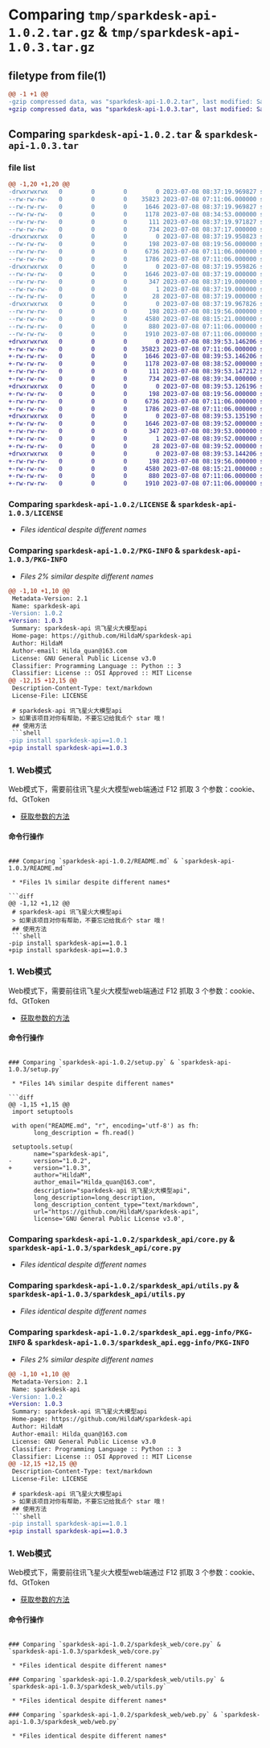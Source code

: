 # Comparing `tmp/sparkdesk-api-1.0.2.tar.gz` & `tmp/sparkdesk-api-1.0.3.tar.gz`

## filetype from file(1)

```diff
@@ -1 +1 @@
-gzip compressed data, was "sparkdesk-api-1.0.2.tar", last modified: Sat Jul  8 08:37:19 2023, max compression
+gzip compressed data, was "sparkdesk-api-1.0.3.tar", last modified: Sat Jul  8 08:39:53 2023, max compression
```

## Comparing `sparkdesk-api-1.0.2.tar` & `sparkdesk-api-1.0.3.tar`

### file list

```diff
@@ -1,20 +1,20 @@
-drwxrwxrwx   0        0        0        0 2023-07-08 08:37:19.969827 sparkdesk-api-1.0.2/
--rw-rw-rw-   0        0        0    35823 2023-07-08 07:11:06.000000 sparkdesk-api-1.0.2/LICENSE
--rw-rw-rw-   0        0        0     1646 2023-07-08 08:37:19.969827 sparkdesk-api-1.0.2/PKG-INFO
--rw-rw-rw-   0        0        0     1178 2023-07-08 08:34:53.000000 sparkdesk-api-1.0.2/README.md
--rw-rw-rw-   0        0        0      111 2023-07-08 08:37:19.971827 sparkdesk-api-1.0.2/setup.cfg
--rw-rw-rw-   0        0        0      734 2023-07-08 08:37:17.000000 sparkdesk-api-1.0.2/setup.py
-drwxrwxrwx   0        0        0        0 2023-07-08 08:37:19.950823 sparkdesk-api-1.0.2/sparkdesk_api/
--rw-rw-rw-   0        0        0      198 2023-07-08 08:19:56.000000 sparkdesk-api-1.0.2/sparkdesk_api/__init__.py
--rw-rw-rw-   0        0        0     6736 2023-07-08 07:11:06.000000 sparkdesk-api-1.0.2/sparkdesk_api/core.py
--rw-rw-rw-   0        0        0     1786 2023-07-08 07:11:06.000000 sparkdesk-api-1.0.2/sparkdesk_api/utils.py
-drwxrwxrwx   0        0        0        0 2023-07-08 08:37:19.959826 sparkdesk-api-1.0.2/sparkdesk_api.egg-info/
--rw-rw-rw-   0        0        0     1646 2023-07-08 08:37:19.000000 sparkdesk-api-1.0.2/sparkdesk_api.egg-info/PKG-INFO
--rw-rw-rw-   0        0        0      347 2023-07-08 08:37:19.000000 sparkdesk-api-1.0.2/sparkdesk_api.egg-info/SOURCES.txt
--rw-rw-rw-   0        0        0        1 2023-07-08 08:37:19.000000 sparkdesk-api-1.0.2/sparkdesk_api.egg-info/dependency_links.txt
--rw-rw-rw-   0        0        0       28 2023-07-08 08:37:19.000000 sparkdesk-api-1.0.2/sparkdesk_api.egg-info/top_level.txt
-drwxrwxrwx   0        0        0        0 2023-07-08 08:37:19.967826 sparkdesk-api-1.0.2/sparkdesk_web/
--rw-rw-rw-   0        0        0      198 2023-07-08 08:19:56.000000 sparkdesk-api-1.0.2/sparkdesk_web/__init__.py
--rw-rw-rw-   0        0        0     4580 2023-07-08 08:15:21.000000 sparkdesk-api-1.0.2/sparkdesk_web/core.py
--rw-rw-rw-   0        0        0      880 2023-07-08 07:11:06.000000 sparkdesk-api-1.0.2/sparkdesk_web/utils.py
--rw-rw-rw-   0        0        0     1910 2023-07-08 07:11:06.000000 sparkdesk-api-1.0.2/sparkdesk_web/web.py
+drwxrwxrwx   0        0        0        0 2023-07-08 08:39:53.146206 sparkdesk-api-1.0.3/
+-rw-rw-rw-   0        0        0    35823 2023-07-08 07:11:06.000000 sparkdesk-api-1.0.3/LICENSE
+-rw-rw-rw-   0        0        0     1646 2023-07-08 08:39:53.146206 sparkdesk-api-1.0.3/PKG-INFO
+-rw-rw-rw-   0        0        0     1178 2023-07-08 08:38:52.000000 sparkdesk-api-1.0.3/README.md
+-rw-rw-rw-   0        0        0      111 2023-07-08 08:39:53.147212 sparkdesk-api-1.0.3/setup.cfg
+-rw-rw-rw-   0        0        0      734 2023-07-08 08:39:34.000000 sparkdesk-api-1.0.3/setup.py
+drwxrwxrwx   0        0        0        0 2023-07-08 08:39:53.126196 sparkdesk-api-1.0.3/sparkdesk_api/
+-rw-rw-rw-   0        0        0      198 2023-07-08 08:19:56.000000 sparkdesk-api-1.0.3/sparkdesk_api/__init__.py
+-rw-rw-rw-   0        0        0     6736 2023-07-08 07:11:06.000000 sparkdesk-api-1.0.3/sparkdesk_api/core.py
+-rw-rw-rw-   0        0        0     1786 2023-07-08 07:11:06.000000 sparkdesk-api-1.0.3/sparkdesk_api/utils.py
+drwxrwxrwx   0        0        0        0 2023-07-08 08:39:53.135190 sparkdesk-api-1.0.3/sparkdesk_api.egg-info/
+-rw-rw-rw-   0        0        0     1646 2023-07-08 08:39:52.000000 sparkdesk-api-1.0.3/sparkdesk_api.egg-info/PKG-INFO
+-rw-rw-rw-   0        0        0      347 2023-07-08 08:39:53.000000 sparkdesk-api-1.0.3/sparkdesk_api.egg-info/SOURCES.txt
+-rw-rw-rw-   0        0        0        1 2023-07-08 08:39:52.000000 sparkdesk-api-1.0.3/sparkdesk_api.egg-info/dependency_links.txt
+-rw-rw-rw-   0        0        0       28 2023-07-08 08:39:52.000000 sparkdesk-api-1.0.3/sparkdesk_api.egg-info/top_level.txt
+drwxrwxrwx   0        0        0        0 2023-07-08 08:39:53.144206 sparkdesk-api-1.0.3/sparkdesk_web/
+-rw-rw-rw-   0        0        0      198 2023-07-08 08:19:56.000000 sparkdesk-api-1.0.3/sparkdesk_web/__init__.py
+-rw-rw-rw-   0        0        0     4580 2023-07-08 08:15:21.000000 sparkdesk-api-1.0.3/sparkdesk_web/core.py
+-rw-rw-rw-   0        0        0      880 2023-07-08 07:11:06.000000 sparkdesk-api-1.0.3/sparkdesk_web/utils.py
+-rw-rw-rw-   0        0        0     1910 2023-07-08 07:11:06.000000 sparkdesk-api-1.0.3/sparkdesk_web/web.py
```

### Comparing `sparkdesk-api-1.0.2/LICENSE` & `sparkdesk-api-1.0.3/LICENSE`

 * *Files identical despite different names*

### Comparing `sparkdesk-api-1.0.2/PKG-INFO` & `sparkdesk-api-1.0.3/PKG-INFO`

 * *Files 2% similar despite different names*

```diff
@@ -1,10 +1,10 @@
 Metadata-Version: 2.1
 Name: sparkdesk-api
-Version: 1.0.2
+Version: 1.0.3
 Summary: sparkdesk-api 讯飞星火大模型api
 Home-page: https://github.com/HildaM/sparkdesk-api
 Author: HildaM
 Author-email: Hilda_quan@163.com
 License: GNU General Public License v3.0
 Classifier: Programming Language :: Python :: 3
 Classifier: License :: OSI Approved :: MIT License
@@ -12,15 +12,15 @@
 Description-Content-Type: text/markdown
 License-File: LICENSE
 
 # sparkdesk-api 讯飞星火大模型api
 > 如果该项目对你有帮助，不要忘记给我点个 star 哦！
 ## 使用方法
 ```shell
-pip install sparkdesk-api==1.0.1
+pip install sparkdesk-api==1.0.3
 ```
 
 ### 1. Web模式
 Web模式下，需要前往讯飞星火大模型web端通过 F12 抓取 3 个参数：cookie、fd、GtToken
 - [获取参数的方法](https://github.com/HildaM/sparkdesk-api/tree/main/docs)
 
 #### 命令行操作
```

### Comparing `sparkdesk-api-1.0.2/README.md` & `sparkdesk-api-1.0.3/README.md`

 * *Files 1% similar despite different names*

```diff
@@ -1,12 +1,12 @@
 # sparkdesk-api 讯飞星火大模型api
 > 如果该项目对你有帮助，不要忘记给我点个 star 哦！
 ## 使用方法
 ```shell
-pip install sparkdesk-api==1.0.1
+pip install sparkdesk-api==1.0.3
 ```
 
 ### 1. Web模式
 Web模式下，需要前往讯飞星火大模型web端通过 F12 抓取 3 个参数：cookie、fd、GtToken
 - [获取参数的方法](https://github.com/HildaM/sparkdesk-api/tree/main/docs)
 
 #### 命令行操作
```

### Comparing `sparkdesk-api-1.0.2/setup.py` & `sparkdesk-api-1.0.3/setup.py`

 * *Files 14% similar despite different names*

```diff
@@ -1,15 +1,15 @@
 import setuptools
 
 with open("README.md", "r", encoding='utf-8') as fh:
       long_description = fh.read()
 
 setuptools.setup(
       name="sparkdesk-api",
-      version="1.0.2",
+      version="1.0.3",
       author="HildaM",
       author_email="Hilda_quan@163.com",
       description="sparkdesk-api 讯飞星火大模型api",
       long_description=long_description,
       long_description_content_type="text/markdown",
       url="https://github.com/HildaM/sparkdesk-api",
       license='GNU General Public License v3.0',
```

### Comparing `sparkdesk-api-1.0.2/sparkdesk_api/core.py` & `sparkdesk-api-1.0.3/sparkdesk_api/core.py`

 * *Files identical despite different names*

### Comparing `sparkdesk-api-1.0.2/sparkdesk_api/utils.py` & `sparkdesk-api-1.0.3/sparkdesk_api/utils.py`

 * *Files identical despite different names*

### Comparing `sparkdesk-api-1.0.2/sparkdesk_api.egg-info/PKG-INFO` & `sparkdesk-api-1.0.3/sparkdesk_api.egg-info/PKG-INFO`

 * *Files 2% similar despite different names*

```diff
@@ -1,10 +1,10 @@
 Metadata-Version: 2.1
 Name: sparkdesk-api
-Version: 1.0.2
+Version: 1.0.3
 Summary: sparkdesk-api 讯飞星火大模型api
 Home-page: https://github.com/HildaM/sparkdesk-api
 Author: HildaM
 Author-email: Hilda_quan@163.com
 License: GNU General Public License v3.0
 Classifier: Programming Language :: Python :: 3
 Classifier: License :: OSI Approved :: MIT License
@@ -12,15 +12,15 @@
 Description-Content-Type: text/markdown
 License-File: LICENSE
 
 # sparkdesk-api 讯飞星火大模型api
 > 如果该项目对你有帮助，不要忘记给我点个 star 哦！
 ## 使用方法
 ```shell
-pip install sparkdesk-api==1.0.1
+pip install sparkdesk-api==1.0.3
 ```
 
 ### 1. Web模式
 Web模式下，需要前往讯飞星火大模型web端通过 F12 抓取 3 个参数：cookie、fd、GtToken
 - [获取参数的方法](https://github.com/HildaM/sparkdesk-api/tree/main/docs)
 
 #### 命令行操作
```

### Comparing `sparkdesk-api-1.0.2/sparkdesk_web/core.py` & `sparkdesk-api-1.0.3/sparkdesk_web/core.py`

 * *Files identical despite different names*

### Comparing `sparkdesk-api-1.0.2/sparkdesk_web/utils.py` & `sparkdesk-api-1.0.3/sparkdesk_web/utils.py`

 * *Files identical despite different names*

### Comparing `sparkdesk-api-1.0.2/sparkdesk_web/web.py` & `sparkdesk-api-1.0.3/sparkdesk_web/web.py`

 * *Files identical despite different names*

